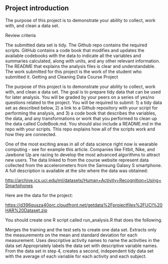 Project introduction
--------------------

The purpose of this project is to demonstrate your ability to collect,
work with, and clean a data set.

Review criteria

The submitted data set is tidy. The Github repo contains the required
scripts. GitHub contains a code book that modifies and updates the
available codebooks with the data to indicate all the variables and
summaries calculated, along with units, and any other relevant
information. The README that explains the analysis files is clear and
understandable. The work submitted for this project is the work of the
student who submitted it. Getting and Cleaning Data Course Project

The purpose of this project is to demonstrate your ability to collect,
work with, and clean a data set. The goal is to prepare tidy data that
can be used for later analysis. You will be graded by your peers on a
series of yes/no questions related to the project. You will be required
to submit: 1) a tidy data set as described below, 2) a link to a Github
repository with your script for performing the analysis, and 3) a code
book that describes the variables, the data, and any transformations or
work that you performed to clean up the data called CodeBook.md. You
should also include a README.md in the repo with your scripts. This repo
explains how all of the scripts work and how they are connected.

One of the most exciting areas in all of data science right now is
wearable computing - see for example this article. Companies like
Fitbit, Nike, and Jawbone Up are racing to develop the most advanced
algorithms to attract new users. The data linked to from the course
website represent data collected from the accelerometers from the
Samsung Galaxy S smartphone. A full description is available at the site
where the data was obtained:

<http://archive.ics.uci.edu/ml/datasets/Human+Activity+Recognition+Using+Smartphones>

Here are the data for the project:

<https://d396qusza40orc.cloudfront.net/getdata%2Fprojectfiles%2FUCI%20HAR%20Dataset.zip>

You should create one R script called run\_analysis.R that does the
following.

Merges the training and the test sets to create one data set. Extracts
only the measurements on the mean and standard deviation for each
measurement. Uses descriptive activity names to name the activities in
the data set Appropriately labels the data set with descriptive variable
names. From the data set in step 4, creates a second, independent tidy
data set with the average of each variable for each activity and each
subject.
